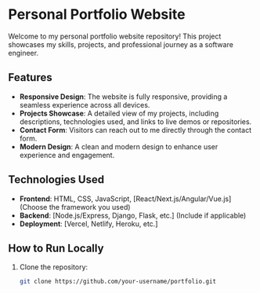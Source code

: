 # Personal Portfolio Website

Welcome to my personal portfolio website repository! This project showcases my skills, projects, and professional journey as a software engineer.

## Features

- **Responsive Design**: The website is fully responsive, providing a seamless experience across all devices.
- **Projects Showcase**: A detailed view of my projects, including descriptions, technologies used, and links to live demos or repositories.
- **Contact Form**: Visitors can reach out to me directly through the contact form.
- **Modern Design**: A clean and modern design to enhance user experience and engagement.

## Technologies Used

- **Frontend**: HTML, CSS, JavaScript, [React/Next.js/Angular/Vue.js] (Choose the framework you used)
- **Backend**: [Node.js/Express, Django, Flask, etc.] (Include if applicable)
- **Deployment**: [Vercel, Netlify, Heroku, etc.]

## How to Run Locally

1. Clone the repository:
   ```bash
   git clone https://github.com/your-username/portfolio.git
